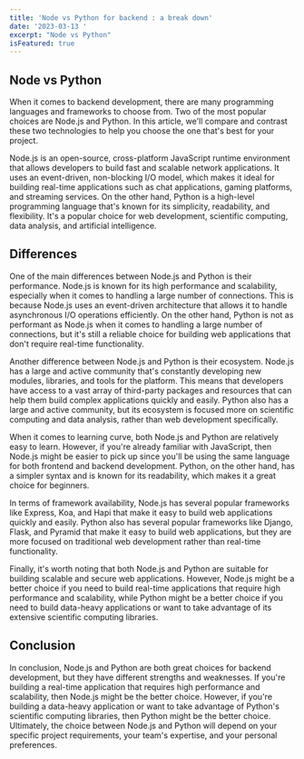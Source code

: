 ```yaml
---
title: 'Node vs Python for backend : a break down'
date: '2023-03-13 '
excerpt: "Node vs Python"
isFeatured: true
---
```


## Node vs Python

When it comes to backend development, there are many programming languages and frameworks to choose from. Two of the most popular choices are Node.js and Python. In this article, we'll compare and contrast these two technologies to help you choose the one that's best for your project.

Node.js is an open-source, cross-platform JavaScript runtime environment that allows developers to build fast and scalable network applications. It uses an event-driven, non-blocking I/O model, which makes it ideal for building real-time applications such as chat applications, gaming platforms, and streaming services. On the other hand, Python is a high-level programming language that's known for its simplicity, readability, and flexibility. It's a popular choice for web development, scientific computing, data analysis, and artificial intelligence.

## Differences

One of the main differences between Node.js and Python is their performance. Node.js is known for its high performance and scalability, especially when it comes to handling a large number of connections. This is because Node.js uses an event-driven architecture that allows it to handle asynchronous I/O operations efficiently. On the other hand, Python is not as performant as Node.js when it comes to handling a large number of connections, but it's still a reliable choice for building web applications that don't require real-time functionality.

Another difference between Node.js and Python is their ecosystem. Node.js has a large and active community that's constantly developing new modules, libraries, and tools for the platform. This means that developers have access to a vast array of third-party packages and resources that can help them build complex applications quickly and easily. Python also has a large and active community, but its ecosystem is focused more on scientific computing and data analysis, rather than web development specifically.

When it comes to learning curve, both Node.js and Python are relatively easy to learn. However, if you're already familiar with JavaScript, then Node.js might be easier to pick up since you'll be using the same language for both frontend and backend development. Python, on the other hand, has a simpler syntax and is known for its readability, which makes it a great choice for beginners.

In terms of framework availability, Node.js has several popular frameworks like Express, Koa, and Hapi that make it easy to build web applications quickly and easily. Python also has several popular frameworks like Django, Flask, and Pyramid that make it easy to build web applications, but they are more focused on traditional web development rather than real-time functionality.

Finally, it's worth noting that both Node.js and Python are suitable for building scalable and secure web applications. However, Node.js might be a better choice if you need to build real-time applications that require high performance and scalability, while Python might be a better choice if you need to build data-heavy applications or want to take advantage of its extensive scientific computing libraries.

## Conclusion 

In conclusion, Node.js and Python are both great choices for backend development, but they have different strengths and weaknesses. If you're building a real-time application that requires high performance and scalability, then Node.js might be the better choice. However, if you're building a data-heavy application or want to take advantage of Python's scientific computing libraries, then Python might be the better choice. Ultimately, the choice between Node.js and Python will depend on your specific project requirements, your team's expertise, and your personal preferences.
